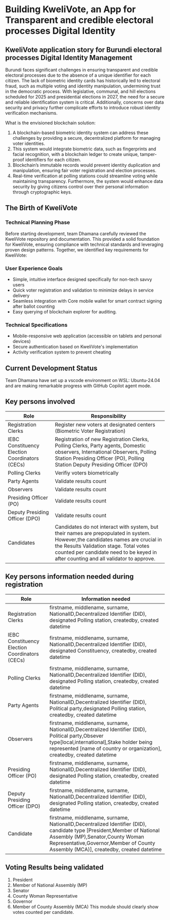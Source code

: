 # Building KweliVote, an App for Transparent and credible electoral processes Digital Identity

## KweliVote application story for Burundi electoral processes Digital Identity Management

Burundi faces significant challenges in ensuring transparent and credible electoral processes due to the absence of a unique identifier for each citizen. The lack of biometric identity cards has historically led to electoral fraud, such as multiple voting and identity manipulation, undermining trust in the democratic process. With legislative, communal, and hill elections scheduled for 2025 and presidential elections in 2027, the need for a secure and reliable identification system is critical. Additionally, concerns over data security and privacy further complicate efforts to introduce robust identity verification mechanisms. 

What is the envisioned blockchain solution:
1. A blockchain-based biometric identity system can address these challenges by providing a secure, decentralized platform for managing voter identities. 
2. This system would integrate biometric data, such as fingerprints and facial recognition, with a blockchain ledger to create unique, tamper-proof identifiers for each citizen. 
3. Blockchain’s immutable records would prevent identity duplication and manipulation, ensuring fair voter registration and election processes. 
4. Real-time verification at polling stations could streamline voting while maintaining transparency. Furthermore, the system would enhance data security by giving citizens control over their personal information through cryptographic keys.


## The Birth of KweliVote

### Technical Planning Phase

Before starting development, team Dhamana carefully reviewed the KweliVote repository and documentation. This provided a solid foundation for KweliVote, ensuring compliance with technical standards and leveraging proven design patterns.
Together, we identified key requirements for KweliVote:

### User Experience Goals

- Simple, intuitive interface designed specifically for non-tech savvy users
- Quick voter registration and validation to minimize delays in service delivery
- Seamless integration with Core mobile wallet for smart contract signing after ballot counting
- Easy querying of blockchain explorer for auditing.

### Technical Specifications

- Mobile-responsive web application (accessible on tablets and personal devices)
- Secure authentication based on KweliVote's implementation
- Activity verification system to prevent cheating

## Current Development Status

Team Dhamana have set up a vscode environment on WSL: Ubuntu-24.04 and are making remarkable progress with GitHub Copilot agent mode. 

## Key persons involved
|Role | Responsibility|
|-----|---------------|
Registration Clerks | Register new voters at designated centers (Biometric Voter Registration)
IEBC Constituency Election Coordinators (CECs) | Registration of new Registration Clerks, Polling Clerks, Party agents, Domestic observers, International Observers, Polling Station Presiding Officer (PO), Polling Station Deputy Presiding Officer (DPO)|
|Polling Clerks| Verifiy voters biometrically|
|Party Agents|Validate results count|
Observers|Validate results count|
Presiding Officer (PO)| Validate results count|
Deputy Presiding Officer (DPO)| Validate results count|
|Candidates|Candidates do not interact with system, but their names are prepopulated in system. However,the candidates names are crucial in the Results Validation stage. Total votes counted per candidate need to be keyed in after counting and all validator to approve.

## Key persons information needed during registration
|Role | Information needed|
|-----|---------------|
Registration Clerks | firstname, middlename, surname, NationalID,Decentralized Identifier (DID), designated Polling station, createdby, created datetime
IEBC Constituency Election Coordinators (CECs) | firstname, middlename, surname, NationalID,Decentralized Identifier (DID), designated Constituency, createdby, created datetime|
|Polling Clerks| firstname, middlename, surname, NationalID,Decentralized Identifier (DID), designated Polling station, createdby, created datetime|
|Party Agents|firstname, middlename, surname, NationalID,Decentralized Identifier (DID), Political party,designated Polling station, createdby, created datetime|
Observers|firstname, middlename, surname, NationalID,Decentralized Identifier (DID), Political party,Obsever type[local,international],Stake holder being represented [name of country or organization], createdby, created datetime|
Presiding Officer (PO)| firstname, middlename, surname, NationalID,Decentralized Identifier (DID), designated Polling station, createdby, created datetime|
Deputy Presiding Officer (DPO)| firstname, middlename, surname, NationalID,Decentralized Identifier (DID), designated Polling station, createdby, created datetime|
|Candidate| firstname, middlename, surname, NationalID,Decentralized Identifier (DID), candidate type [President,Member of National Assembly (MP),Senator,County Woman Representative,Governor,Member of County Assembly (MCA)], createdby, created datetime|

## Voting Results being validated
1. President
2. Member of National Assembly (MP)
3. Senator
4. County Woman Representative
5. Governor
6. Member of County Assembly (MCA)
This module should clearly show votes counted per candidate.